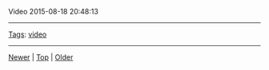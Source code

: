 <!--
title: Video 2015-08-18 20
date: 2020-06-28T14:57:48.982Z
tags: video
-->










Video 2015-08-18 20:48:13
<video controls="controls" autoplay="autoplay" src="https://vimeo.com/136606856" type="video/mp4" width="0" height="0"></video>

<!--BOTTOM-POST-NAVIGATION-->
---

[Tags](tags.md): [video](tag-video.md)

---

[Newer](126830838692.md) | [Top](index.md) | [Older](127862031617.md)